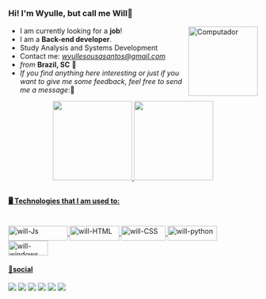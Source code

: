 ##
<H3> Hi! I'm Wyulle, but call me Will👋 </H3>

- I am currently looking for a **job**! <img src="https://i.pinimg.com/originals/57/18/5d/57185d2176d7cbaebdb74c00ce1b9ebf.gif" min-width="140px" max-width="150px" width="140px" align="right" alt="Computador">
- I am a **Back-end developer**.
- Study Analysis and Systems Development
- Contact me: *wyullesousasantos@gmail.com*
- *from* **Brazil, SC** 📍
- *If you find anything here interesting or just if you want to give me some feedback, feel free to send me a message*:💭



<div align="center">

  <a href="https://github.com/s4nts">
  <img height="160em" src="https://github-readme-stats.vercel.app/api?username=s4nts&show_icons=true&theme=github_dark&include_all_commits=true&count_private=true"/>
  <img height="160em" src="https://github-readme-stats.vercel.app/api/top-langs/?username=s4nts&layout=compact&langs_count=7&theme=github_dark"/>
</div>

##
  
<H4>🖥️ Technologies that I am used to:</H4>


  
  <div style="display: inline_block"><br>
  <img align="center" alt="will-Js" height="30" width="120" src="https://cdn.icon-icons.com/icons2/2530/PNG/512/js_button_icon_151927.png">
  <img align="center" alt="will-HTML" height="30" width="100" src="https://cdn.icon-icons.com/icons2/2530/PNG/512/html_button_icon_151929.png">
  <img align="center" alt="will-CSS" height="30" width="90" src="https://cdn.icon-icons.com/icons2/2530/PNG/512/css_button_icon_151935.png">
  <img align="center" alt="will-python" height="30" width="100" src="https://cdn.icon-icons.com/icons2/2530/PNG/512/python_button_icon_151925.png">
  <img align="center" alt="will-windows" height="30" width="80"src="https://cdn.icon-icons.com/icons2/2530/PNG/512/pc_button_icon_151862.png">   
    
</div>
  
  
  
  <H4> 💭social </H4>

  

<div> 
  <href="https://www.youtube.com/channel/UCuZyFpSQhZk6Qs0vw3k_SGg" target="_blank"><img src="https://img.shields.io/badge/YouTube-FF0000?style=for-the-badge&logo=youtube&logoColor=white" target="_blank"></a>
  <a href="https://www.instagram.com/s4nt.s" target="_blank"><img src="https://img.shields.io/badge/-Instagram-%23E4405F?style=for-the-badge&logo=instagram&logoColor=white" target="_blank"></a>
 	<a href="https://www.twitch.tv/willsants67" target="_blank"><img src="https://img.shields.io/badge/Twitch-9146FF?style=for-the-badge&logo=twitch&logoColor=white" target="_blank"></a>
  <a href = "mailto:wyullesousasantos@gmail.com"><img src="https://img.shields.io/badge/-Gmail-%23333?style=for-the-badge&logo=gmail&logoColor=white" target="_blank"></a>
  <a href="https://www.linkedin.com/in/wyulle-santos-a03ab617b/" target="_blank"><img src="https://img.shields.io/badge/-LinkedIn-%230077B5?style=for-the-badge&logo=linkedin&logoColor=white" 
 target="_blank"></a> 
   <a href="https://discord.gg/Vg9RmRtM" target="_blank"><img src="https://img.shields.io/badge/Discord-7289DA?style=for-the-badge&logo=discord&logoColor=white" target="_blank">
  </a> 
 
 
</div>
